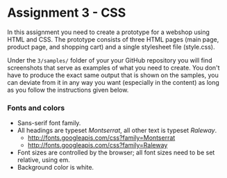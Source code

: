 # Assignment 3 - CSS

In this assignment you need to create a prototype for a webshop using HTML and CSS. The prototype consists of three HTML pages (main page, product page, and shopping cart) and a single stylesheet file (style.css).

Under the `3/samples/` folder of your your GitHub repository you will find screenshots that serve as examples of what you need to create. You don't have to produce the exact same output that is shown on the samples, you can deviate from it in any way you want (especially in the content) as long as you follow the instructions given below.

### Fonts and colors

  * Sans-serif font family.
  * All headings are typeset *Montserrat*, all other text is typeset *Raleway*.
    - http://fonts.googleapis.com/css?family=Montserrat
    - http://fonts.googleapis.com/css?family=Raleway
  * Font sizes are controlled by the browser; all font sizes need to be set relative, using em.
  * Background color is white.
